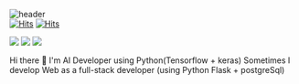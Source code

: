 ![header](https://capsule-render.vercel.app/api?type=waving&color=gradient&customColorList=0,2&height=300&section=header&text=Hamin's%20GitHub&fontSize=50&animation=fadeIn)<br>
[![Hits](https://hits.seeyoufarm.com/api/count/incr/badge.svg?url=https%3A%2F%2Fwww.linkedin.com%2Fin%2Fjason-choi-484268207%2F&count_bg=%2336F1F3&title_bg=%23AEB8BA&icon=github.svg&icon_color=%23000000&title=GitHub&edge_flat=false)](https://hits.seeyoufarm.com)    [![Hits](https://hits.seeyoufarm.com/api/count/incr/badge.svg?url=https%3A%2F%2Fwww.linkedin.com%2Fin%2Fjason-choi-484268207%2F&count_bg=%2336F1F3&title_bg=%23AEB8BA&icon=logmein.svg&icon_color=%233888CA&title=LinkedIn&edge_flat=false)](https://hits.seeyoufarm.com)                   

<img src="https://img.shields.io/badge/Android-3DDC84?style=flat-square&logo=Android&logoColor=white"/>
<img src="https://img.shields.io/badge/Android-3DDC84?style=flat-square&logo=Android&logoColor=white"/>
<img src="https://img.shields.io/badge/Android-3DDC84?style=flat-square&logo=Android&logoColor=white"/>

Hi there 👋 
I'm AI Developer using Python(Tensorflow + keras)
Sometimes I develop Web as a full-stack developer (using Python Flask + postgreSql)


<!--
**choihamin/choihamin** is a ✨ _special_ ✨ repository because its `README.md` (this file) appears on your GitHub profile.

Here are some ideas to get you started:

- 🔭 I’m currently working on ...
- 🌱 I’m currently learning ...
- 👯 I’m looking to collaborate on ...
- 🤔 I’m looking for help with ...
- 💬 Ask me about ...
- 📫 How to reach me: ...
- 😄 Pronouns: ...
- ⚡ Fun fact: ...
-->
